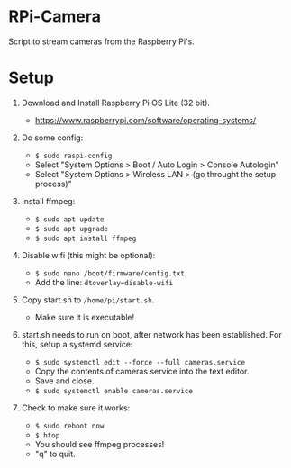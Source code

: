 # RPi-Camera

Script to stream cameras from the Raspberry Pi's.

# Setup

1. Download and Install Raspberry Pi OS Lite (32 bit).

   - https://www.raspberrypi.com/software/operating-systems/

2. Do some config:

   - `$ sudo raspi-config`
   - Select "System Options > Boot / Auto Login > Console Autologin"
   - Select "System Options > Wireless LAN > (go throught the setup process)"

3. Install ffmpeg:

   - `$ sudo apt update`
   - `$ sudo apt upgrade`
   - `$ sudo apt install ffmpeg`

4. Disable wifi (this might be optional):

   - `$ sudo nano /boot/firmware/config.txt`
   - Add the line: `dtoverlay=disable-wifi`

5. Copy start.sh to `/home/pi/start.sh`.

   - Make sure it is executable!

6. start.sh needs to run on boot, after network has been established. For this, setup a systemd service:

   - `$ sudo systemctl edit --force --full cameras.service`
   - Copy the contents of cameras.service into the text editor.
   - Save and close.
   - `$ sudo systemctl enable cameras.service`

7. Check to make sure it works:

   - `$ sudo reboot now`
   - `$ htop`
   - You should see ffmpeg processes!
   - "q" to quit.
